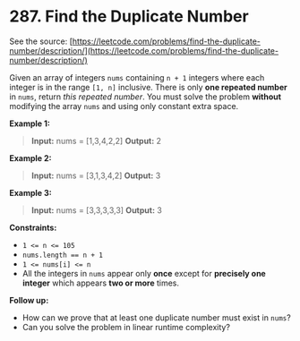 # 287. Find the Duplicate Number

See the source: [https://leetcode.com/problems/find-the-duplicate-number/description/](https://leetcode.com/problems/find-the-duplicate-number/description/)

Given an array of integers `nums` containing `n + 1` integers where each integer is in the range `[1, n]` inclusive.
There is only **one repeated number** in `nums`, return *this repeated number*.
You must solve the problem **without** modifying the array `nums` and using only constant extra space.

**Example 1:**

> **Input:** nums = [1,3,4,2,2]
> **Output:** 2

**Example 2:**

> **Input:** nums = [3,1,3,4,2]
> **Output:** 3

**Example 3:**

> **Input:** nums = [3,3,3,3,3]
> **Output:** 3


**Constraints:**
- `1 <= n <= 105`
- `nums.length == n + 1`
- `1 <= nums[i] <= n`
- All the integers in `nums` appear only **once** except for **precisely one integer** which appears **two or more** times.


**Follow up:**
- How can we prove that at least one duplicate number must exist in `nums`?
- Can you solve the problem in linear runtime complexity?